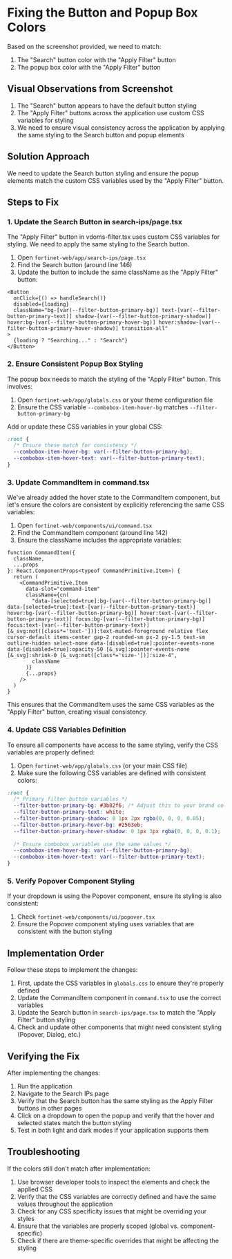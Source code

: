 # Fixing the Button and Popup Box Colors

Based on the screenshot provided, we need to match:
1. The "Search" button color with the "Apply Filter" button 
2. The popup box color with the "Apply Filter" button

## Visual Observations from Screenshot

1. The "Search" button appears to have the default button styling
2. The "Apply Filter" buttons across the application use custom CSS variables for styling
3. We need to ensure visual consistency across the application by applying the same styling to the Search button and popup elements

## Solution Approach

We need to update the Search button styling and ensure the popup elements match the custom CSS variables used by the "Apply Filter" button.

## Steps to Fix

### 1. Update the Search Button in search-ips/page.tsx

The "Apply Filter" button in vdoms-filter.tsx uses custom CSS variables for styling. We need to apply the same styling to the Search button.

1. Open `fortinet-web/app/search-ips/page.tsx`
2. Find the Search button (around line 146)
3. Update the button to include the same className as the "Apply Filter" button:

```tsx
<Button 
  onClick={() => handleSearch()} 
  disabled={loading}
  className="bg-[var(--filter-button-primary-bg)] text-[var(--filter-button-primary-text)] shadow-[var(--filter-button-primary-shadow)] hover:bg-[var(--filter-button-primary-hover-bg)] hover:shadow-[var(--filter-button-primary-hover-shadow)] transition-all"
>
  {loading ? "Searching..." : "Search"}
</Button>
```

### 2. Ensure Consistent Popup Box Styling

The popup box needs to match the styling of the "Apply Filter" button. This involves:

1. Open `fortinet-web/app/globals.css` or your theme configuration file
2. Ensure the CSS variable `--combobox-item-hover-bg` matches `--filter-button-primary-bg`

Add or update these CSS variables in your global CSS:

```css
:root {
  /* Ensure these match for consistency */
  --combobox-item-hover-bg: var(--filter-button-primary-bg);
  --combobox-item-hover-text: var(--filter-button-primary-text);
}
```

### 3. Update CommandItem in command.tsx

We've already added the hover state to the CommandItem component, but let's ensure the colors are consistent by explicitly referencing the same CSS variables:

1. Open `fortinet-web/components/ui/command.tsx`
2. Find the CommandItem component (around line 142)
3. Ensure the className includes the appropriate variables:

```tsx
function CommandItem({
  className,
  ...props
}: React.ComponentProps<typeof CommandPrimitive.Item>) {
  return (
    <CommandPrimitive.Item
      data-slot="command-item"
      className={cn(
        "data-[selected=true]:bg-[var(--filter-button-primary-bg)] data-[selected=true]:text-[var(--filter-button-primary-text)] hover:bg-[var(--filter-button-primary-bg)] hover:text-[var(--filter-button-primary-text)] focus:bg-[var(--filter-button-primary-bg)] focus:text-[var(--filter-button-primary-text)] [&_svg:not([class*='text-'])]:text-muted-foreground relative flex cursor-default items-center gap-2 rounded-sm px-2 py-1.5 text-sm outline-hidden select-none data-[disabled=true]:pointer-events-none data-[disabled=true]:opacity-50 [&_svg]:pointer-events-none [&_svg]:shrink-0 [&_svg:not([class*='size-'])]:size-4",
        className
      )}
      {...props}
    />
  )
}
```

This ensures that the CommandItem uses the same CSS variables as the "Apply Filter" button, creating visual consistency.

### 4. Update CSS Variables Definition

To ensure all components have access to the same styling, verify the CSS variables are properly defined:

1. Open `fortinet-web/app/globals.css` (or your main CSS file)
2. Make sure the following CSS variables are defined with consistent colors:

```css
:root {
  /* Primary filter button variables */
  --filter-button-primary-bg: #3b82f6; /* Adjust this to your brand color */
  --filter-button-primary-text: white;
  --filter-button-primary-shadow: 0 1px 2px rgba(0, 0, 0, 0.05);
  --filter-button-primary-hover-bg: #2563eb;
  --filter-button-primary-hover-shadow: 0 1px 3px rgba(0, 0, 0, 0.1);
  
  /* Ensure combobox variables use the same values */
  --combobox-item-hover-bg: var(--filter-button-primary-bg);
  --combobox-item-hover-text: var(--filter-button-primary-text);
}
```

### 5. Verify Popover Component Styling

If your dropdown is using the Popover component, ensure its styling is also consistent:

1. Check `fortinet-web/components/ui/popover.tsx`
2. Ensure the Popover component styling uses variables that are consistent with the button styling

## Implementation Order

Follow these steps to implement the changes:

1. First, update the CSS variables in `globals.css` to ensure they're properly defined
2. Update the CommandItem component in `command.tsx` to use the correct variables
3. Update the Search button in `search-ips/page.tsx` to match the "Apply Filter" button styling
4. Check and update other components that might need consistent styling (Popover, Dialog, etc.)

## Verifying the Fix

After implementing the changes:

1. Run the application
2. Navigate to the Search IPs page
3. Verify that the Search button has the same styling as the Apply Filter buttons in other pages
4. Click on a dropdown to open the popup and verify that the hover and selected states match the button styling
5. Test in both light and dark modes if your application supports them

## Troubleshooting

If the colors still don't match after implementation:

1. Use browser developer tools to inspect the elements and check the applied CSS
2. Verify that the CSS variables are correctly defined and have the same values throughout the application
3. Check for any CSS specificity issues that might be overriding your styles
4. Ensure that the variables are properly scoped (global vs. component-specific)
5. Check if there are theme-specific overrides that might be affecting the styling